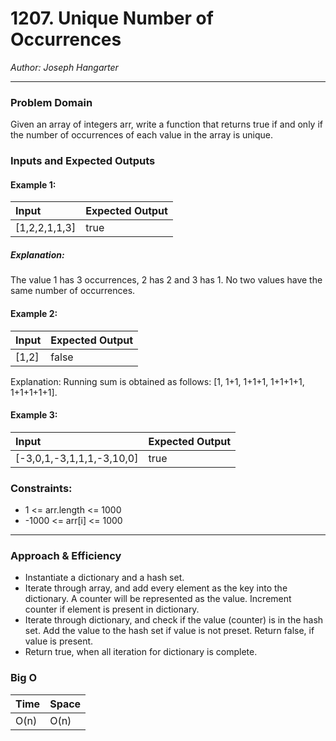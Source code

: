 # 1207. Unique Number of Occurrences
  
*Author: Joseph Hangarter*

---

### Problem Domain

Given an array of integers arr, write a function that returns true if and only if the number of occurrences of each value in the array is unique.

### Inputs and Expected Outputs

#### Example 1:  
| Input | Expected Output |
| :----------- | :----------- |
| [1,2,2,1,1,3] | true |

##### Explanation: 
The value 1 has 3 occurrences, 2 has 2 and 3 has 1. No two values have the same number of occurrences.

#### Example 2:  
| Input | Expected Output |
| :----------- | :----------- |
| [1,2] | false |

Explanation: Running sum is obtained as follows: [1, 1+1, 1+1+1, 1+1+1+1, 1+1+1+1+1].

#### Example 3:  
| Input | Expected Output |
| :----------- | :----------- |
| [-3,0,1,-3,1,1,1,-3,10,0] | true |
 
### Constraints:
* 1 <= arr.length <= 1000
* -1000 <= arr[i] <= 1000

---

### Approach & Efficiency
* Instantiate a dictionary and a hash set.
* Iterate through array, and add every element as the key into the dictionary. A counter will be represented as the value. Increment counter if element is present in dictionary.
* Iterate through dictionary, and check if the value (counter) is in the hash set. Add the value to the hash set if value is not preset. Return false, if value is present.
* Return true, when all iteration for dictionary is complete.

### Big O

| Time | Space |
| :----------- | :----------- |
| O(n) | O(n) |


